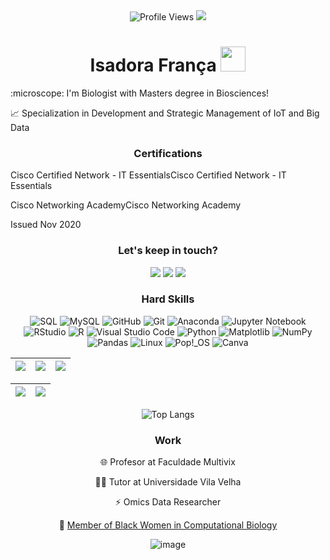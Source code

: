 <div align="center">
  <img src="https://komarev.com/ghpvc/?username=isadorafranca0&color=blue&style=flat" alt="Profile Views">
  <a href="https://github.com/isadorafranca/"><img src="https://img.shields.io/github/followers/isadorafranca?color=%234CC61E&label=GitHub%20Followers%20%3A"/></a>
</div>
<div align="center">

# Isadora França <img src="https://github.githubassets.com/images/icons/emoji/octocat.png" width="40" height="40">
</div>
:microscope: I'm Biologist with Masters degree in Biosciences!

:chart_with_upwards_trend: Specialization in Development and Strategic Management of IoT and Big Data

<div align="center">

### Certifications

</div>

Cisco Certified Network - IT EssentialsCisco Certified Network - IT Essentials

Cisco Networking AcademyCisco Networking Academy

Issued Nov 2020

<div align="center">
  
### Let's keep in touch? 
</div>
<div id="header" align="center">

 <a href="https://www.linkedin.com/in/isadorafranca/" target="_blank"><img src="https://img.shields.io/badge/linkedin-%230077B5.svg?style=for-the-badge&logo=linkedin&logoColor=white" target="_blank"></a>
 <a href="https://www.instagram.com/thereza.isadora/"><img src="https://img.shields.io/badge/Instagram-%23E4405F.svg?style=for-the-badge&logo=Instagram&logoColor=white" target="_blank"></a>
 <a href="mailto:isadorafranc@gmail.com"><img src="https://img.shields.io/badge/Gmail-D14836?style=for-the-badge&logo=gmail&logoColor=white" target="_blank"></a>

<div align="center">
  
### Hard Skills

</div>

![SQL](https://img.shields.io/badge/sql-954B3E?style=for-the-badge)
![MySQL](https://img.shields.io/badge/MySQL-00000F?style=for-the-badge&logo=mysql&logoColor=white&color=55522F)
![GitHub](https://img.shields.io/badge/GitHub-100000?style=for-the-badge&logo=github&logoColor=white&color=954B3E)
![Git](https://img.shields.io/badge/GIT-E44C30?style=for-the-badge&logo=git&logoColor=white&color=55522F)
![Anaconda](https://img.shields.io/badge/Anaconda-%2344A833.svg?style=for-the-badge&logo=anaconda&logoColor=white)
![Jupyter Notebook](https://img.shields.io/badge/jupyter-%23FA0F00.svg?style=for-the-badge&logo=jupyter&logoColor=white)
![RStudio](https://img.shields.io/badge/RStudio-4285F4?style=for-the-badge&logo=rstudio&logoColor=white)
![R](https://img.shields.io/badge/r-%23276DC3.svg?style=for-the-badge&logo=r&logoColor=white)
![Visual Studio Code](https://img.shields.io/badge/Visual%20Studio%20Code-0078d7.svg?style=for-the-badge&logo=visual-studio-code&logoColor=white)
![Python](https://img.shields.io/badge/python-3670A0?style=for-the-badge&logo=python&logoColor=ffdd54)
![Matplotlib](https://img.shields.io/badge/Matplotlib-%23ffffff.svg?style=for-the-badge&logo=Matplotlib&logoColor=black)
![NumPy](https://img.shields.io/badge/numpy-%23013243.svg?style=for-the-badge&logo=numpy&logoColor=white)
![Pandas](https://img.shields.io/badge/pandas-%23150458.svg?style=for-the-badge&logo=pandas&logoColor=white)
![Linux](https://img.shields.io/badge/Linux-FCC624?style=for-the-badge&logo=linux&logoColor=black)
![Pop!\_OS](https://img.shields.io/badge/Pop!_OS-48B9C7?style=for-the-badge&logo=Pop!_OS&logoColor=white)
![Canva](https://img.shields.io/badge/Canva-00C4CC?style=for-the-badge&logo=canva&logoColor=white&color=C2A842)


    
| ![](http://github-profile-summary-cards.vercel.app/api/cards/stats?username=isadorafranca&theme=calm) | ![](http://github-profile-summary-cards.vercel.app/api/cards/repos-per-language?username=isadorafranca&hide=Html&theme=calm) | ![](http://github-profile-summary-cards.vercel.app/api/cards/most-commit-language?username=isadorafranca&theme=calm) |
| :-: | :-: | :-: |

| ![](http://github-profile-summary-cards.vercel.app/api/cards/profile-details?username=isadorafranca&theme=calm) | ![](https://github-readme-streak-stats.herokuapp.com/?user=isadorafranca&hide_border=true&date_format=M%20j%5B%2C%20Y%5D&background=2D3742&stroke=2D3742&ring=6bbbca&fire=6bbbca&currStreakNum=fff&sideNums=6bbbca&currStreakLabel=6bbbca&sideLabels=fff&dates=fff) |
| :-: | :-: |


![Top Langs](https://github-readme-stats-git-masterrstaa-rickstaa.vercel.app/api/top-langs/?username=isadorafranca&bg_color=2D3742&border_color=6bbbca&title_color=6bbbca&text_color=6bbbca)

   

<div align="center">
  
### Work

</div>

🌐 Profesor at Faculdade Multivix

👨‍💻 Tutor at Universidade Vila Velha

⚡ Omics Data Researcher

🍃 [Member of Black Women in Computational Biology](https://www.blackwomencompbio.org/)

![image](https://github.com/isadorafranca/dio-lab-open-source/assets/56178162/c4f320ff-7f65-40d7-b1e3-518ec79d1c9c)


